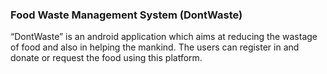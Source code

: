 ### Food Waste Management System (DontWaste)
“DontWaste” is an android application which aims at reducing the wastage of food and also in helping the mankind. The users can register in and donate or request the food using this platform.
